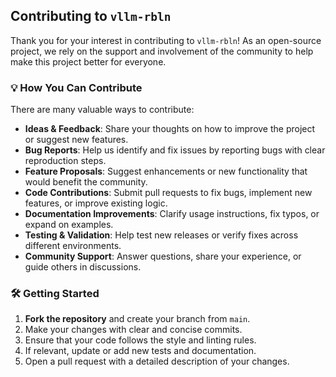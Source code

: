 
## Contributing to `vllm-rbln`

Thank you for your interest in contributing to `vllm-rbln`! As an open-source project, we rely on the support and involvement of the community to help make this project better for everyone.

### 💡 How You Can Contribute

There are many valuable ways to contribute:

* **Ideas & Feedback**: Share your thoughts on how to improve the project or suggest new features.
* **Bug Reports**: Help us identify and fix issues by reporting bugs with clear reproduction steps.
* **Feature Proposals**: Suggest enhancements or new functionality that would benefit the community.
* **Code Contributions**: Submit pull requests to fix bugs, implement new features, or improve existing logic.
* **Documentation Improvements**: Clarify usage instructions, fix typos, or expand on examples.
* **Testing & Validation**: Help test new releases or verify fixes across different environments.
* **Community Support**: Answer questions, share your experience, or guide others in discussions.

### 🛠️ Getting Started

1. **Fork the repository** and create your branch from `main`.
2. Make your changes with clear and concise commits.
3. Ensure that your code follows the style and linting rules.
4. If relevant, update or add new tests and documentation.
5. Open a pull request with a detailed description of your changes.
